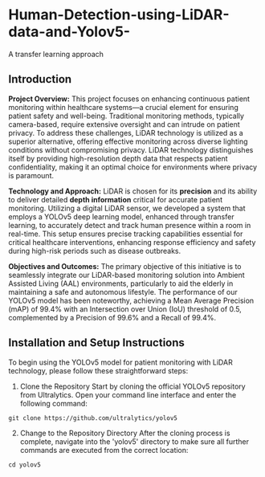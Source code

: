 # Human-Detection-using-LiDAR-data-and-Yolov5-
A transfer learning approach

## Introduction

**Project Overview:**
This project focuses on enhancing continuous patient monitoring within healthcare systems—a crucial element for ensuring patient safety and well-being. Traditional monitoring methods, typically camera-based, require extensive oversight and can intrude on patient privacy. To address these challenges, LiDAR technology is utilized as a superior alternative, offering effective monitoring across diverse lighting conditions without compromising privacy. LiDAR technology distinguishes itself by providing high-resolution depth data that respects patient confidentiality, making it an optimal choice for environments where privacy is paramount.

**Technology and Approach:**
LiDAR is chosen for its **precision** and its ability to deliver detailed **depth information** critical for accurate patient monitoring. Utilizing a digital LiDAR sensor, we developed a system that employs a YOLOv5 deep learning model, enhanced through transfer learning, to accurately detect and track human presence within a room in real-time. This setup ensures precise tracking capabilities essential for critical healthcare interventions, enhancing response efficiency and safety during high-risk periods such as disease outbreaks.

**Objectives and Outcomes:**
The primary objective of this initiative is to seamlessly integrate our LiDAR-based monitoring solution into Ambient Assisted Living (AAL) environments, particularly to aid the elderly in maintaining a safe and autonomous lifestyle. The performance of our YOLOv5 model has been noteworthy, achieving a Mean Average Precision (mAP) of 99.4% with an Intersection over Union (IoU) threshold of 0.5, complemented by a Precision of 99.6% and a Recall of 99.4%.

## Installation and Setup Instructions

To begin using the YOLOv5 model for patient monitoring with LiDAR technology, please follow these straightforward steps:

1. Clone the Repository Start by cloning the official YOLOv5 repository from Ultralytics. Open your command line interface and enter the following command:

`git clone https://github.com/ultralytics/yolov5`

2. Change to the Repository Directory After the cloning process is complete, navigate into the 'yolov5' directory to make sure all further commands are executed from the correct location:

`cd yolov5`
